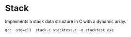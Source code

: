 Stack
==============

Implements a stack data structure in C with a dynamic array.

    gcc -std=c11  stack.c stacktest.c -o stacktest.exe

